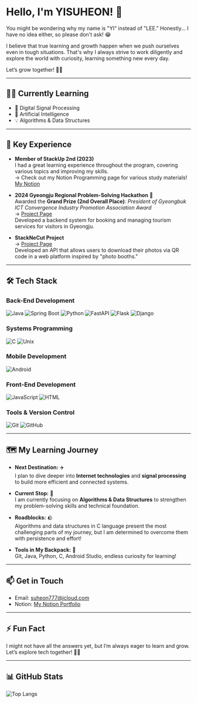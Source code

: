 # Hello, I'm YISUHEON! 👋

You might be wondering why my name is "YI" instead of "LEE." Honestly... I have no idea either, so please don't ask! 😂

I believe that true learning and growth happen when we push ourselves even in tough situations. That's why I always strive to work diligently and explore the world with curiosity, learning something new every day.

Let’s grow together! 🌱✨

---

## 🧑‍💻 Currently Learning
- 🌱 Digital Signal Processing
- 🤖 Artificial Intelligence
- 💡 Algorithms & Data Structures

---

## 🔭 Key Experience

- **Member of StackUp 2nd (2023)**  
  I had a great learning experience throughout the program, covering various topics and improving my skills.  
  → Check out my Notion Programming page for various study materials! [My Notion](https://suheon927.notion.site/11573099573e8045bec2c186c84ba43d?pvs=4)

- **2024 Gyeongju Regional Problem-Solving Hackathon** 🥈  
  Awarded the **Grand Prize (2nd Overall Place)**: *President of Gyeongbuk ICT Convergence Industry Promotion Association Award*  
  → [Project Page](https://github.com/suheon927/gyeongju-hackathon)  
  Developed a backend system for booking and managing tourism services for visitors in Gyeongju.

- **StackNeCut Project**  
  → [Project Page](https://github.com/suheon927/stacknecut)  
  Developed an API that allows users to download their photos via QR code in a web platform inspired by "photo booths."

---

## 🛠️ Tech Stack

### Back-End Development
![Java](https://img.shields.io/badge/-Java-007396?logo=Java&logoColor=white&style=for-the-badge)
![Spring Boot](https://img.shields.io/badge/-Spring%20Boot-6DB33F?logo=Spring-Boot&logoColor=white&style=for-the-badge)
![Python](https://img.shields.io/badge/-Python-3776AB?logo=Python&logoColor=white&style=for-the-badge)
![FastAPI](https://img.shields.io/badge/-FastAPI-009688?logo=FastAPI&logoColor=white&style=for-the-badge)
![Flask](https://img.shields.io/badge/-Flask-000000?logo=Flask&logoColor=white&style=for-the-badge)
![Django](https://img.shields.io/badge/-Django-092E20?logo=Django&logoColor=white&style=for-the-badge)

### Systems Programming
![C](https://img.shields.io/badge/-C-A8B9CC?logo=C&logoColor=white&style=for-the-badge)
![Unix](https://img.shields.io/badge/-Unix-000000?logo=Unix&logoColor=white&style=for-the-badge)

### Mobile Development
![Android](https://img.shields.io/badge/-Android-3DDC84?logo=Android&logoColor=white&style=for-the-badge)

### Front-End Development
![JavaScript](https://img.shields.io/badge/-JavaScript-F7DF1E?logo=JavaScript&logoColor=black&style=for-the-badge)
![HTML](https://img.shields.io/badge/-HTML-E34F26?logo=HTML5&logoColor=white&style=for-the-badge)

### Tools & Version Control
![Git](https://img.shields.io/badge/-Git-F05032?logo=Git&logoColor=white&style=for-the-badge)
![GitHub](https://img.shields.io/badge/-GitHub-181717?logo=GitHub&logoColor=white&style=for-the-badge)

---

## 🗺️ My Learning Journey

- **Next Destination:** ✈️  
  I plan to dive deeper into **Internet technologies** and **signal processing** to build more efficient and connected systems.

- **Current Stop:** 🚏  
  I am currently focusing on **Algorithms & Data Structures** to strengthen my problem-solving skills and technical foundation.

- **Roadblocks:** 🪨  
  Algorithms and data structures in C language present the most challenging parts of my journey, but I am determined to overcome them with persistence and effort!

- **Tools in My Backpack:** 🎒  
  Git, Java, Python, C, Android Studio, endless curiosity for learning!

---

## 📫 Get in Touch
- Email: [suheon777@icloud.com](mailto:suheon777@icloud.com)
- Notion: [My Notion Portfolio](https://suheon927.notion.site/11573099573e8045bec2c186c84ba43d?pvs=4)

---

## ⚡ Fun Fact
I might not have all the answers yet, but I’m always eager to learn and grow. Let’s explore tech together! 🌱✨

---

## 📊 GitHub Stats
![Top Langs](https://github-readme-stats.vercel.app/api/top-langs/?username=suheon927&layout=compact&theme=radical)

